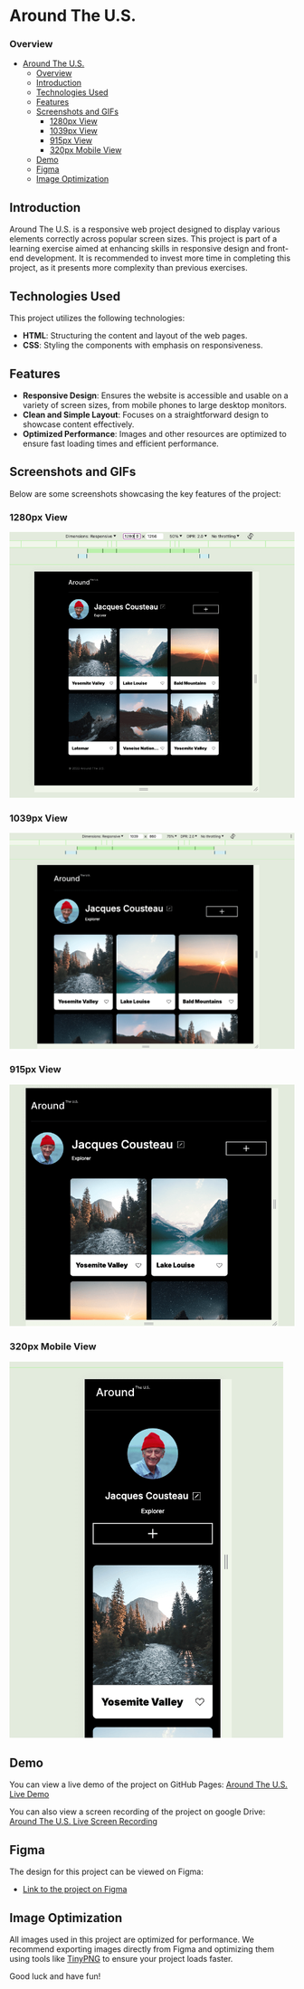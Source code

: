 # Around The U.S.

### Overview

- [Around The U.S.](#around-the-us)
    - [Overview](#overview)
  - [Introduction](#introduction)
  - [Technologies Used](#technologies-used)
  - [Features](#features)
  - [Screenshots and GIFs](#screenshots-and-gifs)
    - [1280px View](#1280px-view)
    - [1039px View](#1039px-view)
    - [915px View](#915px-view)
    - [320px Mobile View](#320px-mobile-view)
  - [Demo](#demo)
  - [Figma](#figma)
  - [Image Optimization](#image-optimization)

## Introduction

Around The U.S. is a responsive web project designed to display various elements correctly across popular screen sizes. This project is part of a learning exercise aimed at enhancing skills in responsive design and front-end development. It is recommended to invest more time in completing this project, as it presents more complexity than previous exercises.

## Technologies Used

This project utilizes the following technologies:

- **HTML**: Structuring the content and layout of the web pages.
- **CSS**: Styling the components with emphasis on responsiveness.

## Features

- **Responsive Design**: Ensures the website is accessible and usable on a variety of screen sizes, from mobile phones to large desktop monitors.
- **Clean and Simple Layout**: Focuses on a straightforward design to showcase content effectively.
- **Optimized Performance**: Images and other resources are optimized to ensure fast loading times and efficient performance.

## Screenshots and GIFs

Below are some screenshots showcasing the key features of the project:

### 1280px View

![Home Page 1280px](./images/demo/1280px.png)

### 1039px View

![Gallery Section](./images/demo/1039px.png)

### 915px View 

![Mobile View](./images/demo/915px.png)

### 320px Mobile View

![Mobile View](./images/demo/320px.png)

## Demo

You can view a live demo of the project on GitHub Pages: [Around The U.S. Live Demo](https://github.com/ValTsan/se_project_aroundtheus)

You can also view a screen recording of the project on google Drive: [Around The U.S. Live Screen Recording](https://github.com/ValTsan/se_project_aroundtheus)

## Figma

The design for this project can be viewed on Figma:

* [Link to the project on Figma](https://www.figma.com/file/ii4xxsJ0ghevUOcssTlHZv/Sprint-3%3A-Around-the-US?node-id=0%3A1)

## Image Optimization

All images used in this project are optimized for performance. We recommend exporting images directly from Figma and optimizing them using tools like [TinyPNG](https://tinypng.com/) to ensure your project loads faster.

Good luck and have fun!